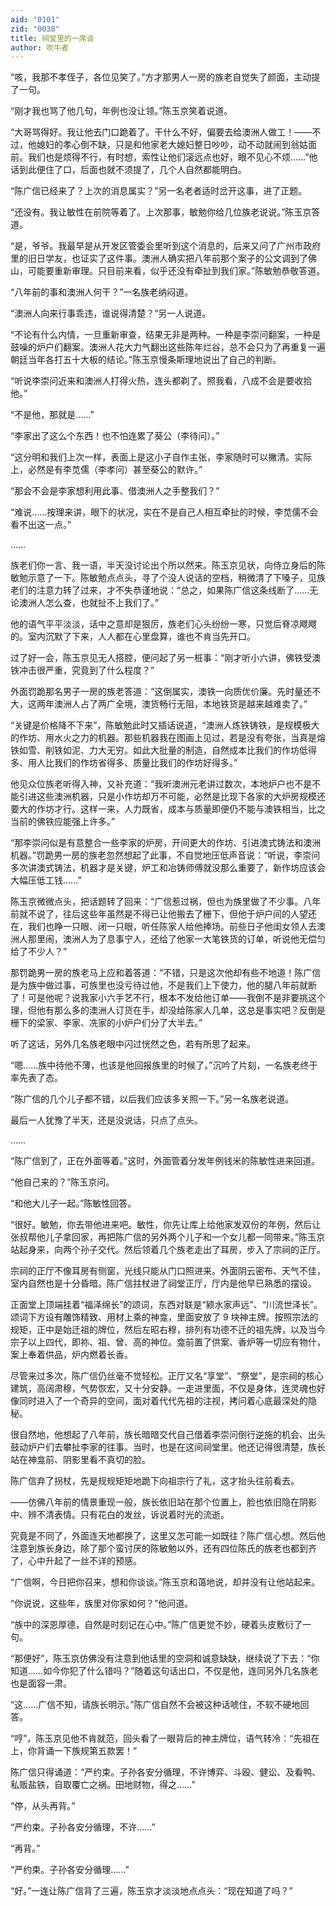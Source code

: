```yaml
---
aid: "0101"
zid: "0038"
title: 祠堂里的一席谈
author: 吹牛者
---
```


“咳，我那不孝侄子，各位见笑了。”方才那男人一房的族老自觉失了颜面，主动提了一句。



“刚才我也骂了他几句，年例也没让领。”陈玉京笑着说道。



“大哥骂得好。我让他去门口跪着了。干什么不好，偏要去给澳洲人做工！——不过，他媳妇的孝心倒不缺，只是和他家老大媳妇整日吵吵，动不动就闹到翁姑面前。我们也是烦得不行，有时想，索性让他们滚远点也好，眼不见心不烦……”他话到此便住了口，后面也就不须提了，几个人自然都能明白。



“陈广信已经来了？上次的消息属实？”另一名老者适时岔开这事，进了正题。



“还没有。我让敏性在前院等着了。上次那事，敏勉你给几位族老说说。”陈玉京答道。



“是，爷爷。我最早是从开发区管委会里听到这个消息的，后来又问了广州市政府里的旧日学友，也证实了这件事。澳洲人确实把八年前那个案子的公文调到了佛山，可能要重新审理。只目前来看，似乎还没有牵扯到我们家。”陈敏勉恭敬答道。



“八年前的事和澳洲人何干？”一名族老纳闷道。



“澳洲人向来行事乖违，谁说得清楚？”另一人说道。



“不论有什么内情，一旦重新审查，结果无非是两种。一种是李崇问翻案，一种是鼓噪的炉户们翻案。澳洲人花大力气翻出这些陈年烂谷，总不会只为了再重复一遍朝廷当年各打五十大板的结论。”陈玉京慢条斯理地说出了自己的判断。



“听说李崇问近来和澳洲人打得火热，连头都剃了。照我看，八成不会是要收拾他。”



“不是他，那就是……”



“李家出了这么个东西！也不怕连累了葵公（李待问）。”



“这分明和我们上次一样，表面上是这小子自作主张，李家随时可以撇清。实际上，必然是有李苋儒（李孝问）甚至葵公的默许。”



“那会不会是李家想利用此事、借澳洲人之手整我们？”



“难说……按理来讲，眼下的状况，实在不是自己人相互牵扯的时候，李苋儒不会看不出这一点。”



……



族老们你一言、我一语，半天没讨论出个所以然来。陈玉京见状，向侍立身后的陈敏勉示意了一下。陈敏勉点点头，寻了个没人说话的空档，稍微清了下嗓子，见族老们的注意力转了过来，才不失恭谨地说：“总之，如果陈广信这条线断了……无论澳洲人怎么查，也就扯不上我们了。”



他的语气平平淡淡，话中之意却是狠厉，族老们心头纷纷一寒，只觉后脊凉飕飕的。室内沉默了下来，人人都在心里盘算，谁也不肯当先开口。



过了好一会，陈玉京见无人搭腔，便问起了另一桩事：“刚才听小六讲，佛铁受澳铁冲击很严重，究竟到了什么程度？”



外面罚跪那名男子一房的族老答道：“这倒属实，澳铁一向质优价廉。先时量还不大，这两年澳洲人占了两广全境，澳货畅行无阻，本地铁货是越来越难卖了。”



“关键是价格降不下来”，陈敏勉此时又插话说道，“澳洲人炼铁铸铁，是规模极大的作坊、用水火之力的机器。那些机器我在图画上见过，若是没有夸张，当真是熔铁如雪、削铁如泥、力大无穷。如此大批量的制造，自然成本比我们的作坊低得多、用人比我们的作坊省得多、质量比我们的作坊好得多。”



他见众位族老听得入神，又补充道：“我听澳洲元老讲过数次，本地炉户也不是不能引进这些澳洲机器，只是小作坊却万不可能，必然是比现下各家的大炉房规模还要大的作坊才行。这样一来，人力既省，成本与质量即便仍不能与澳铁相当，比之当前的佛铁应能强上许多。”



“那李崇问似是有意整合一些李家的炉房，开间更大的作坊、引进澳式铸法和澳洲机器。”罚跪男一房的族老忽然想起了此事，不自觉地压低声音说：“听说，李崇问多次讲澳式铸法，机器才是关键，炉工和冶铸师傅就没那么重要了，新作坊应该会大幅压低工钱……”



陈玉京微微点头，把话题转了回来：“广信惹过祸，但也为族里做了不少事。八年前就不说了，往后这些年虽然是不得已让他搬去了栅下，但他于炉户间的人望还在，我们也睁一只眼、闭一只眼，听任陈家人给他捧场。前些日子他闺女领人去澳洲人那里闹，澳洲人为了息事宁人，还给了他家一大笔铁货的订单，听说他无偿匀给了不少人？”



那罚跪男一房的族老马上应和着答道：“不错，只是这次他却有些不地道！陈广信是为族中做过事，可族里也没亏待过他，不是我们上下使力，他的腿八年前就断了！可是他呢？说我家小六手艺不行，根本不发给他订单——我倒不是非要挑这个理，但他有那么多的澳洲人订货在手，却没给陈家人几单，这总是事实吧？反倒是栅下的梁家、李家、冼家的小炉户们分了大半去。”



听了这话，另外几名族老眼中闪过恍然之色，若有所思了起来。



“嗯……族中待他不薄，也该是他回报族里的时候了。”沉吟了片刻，一名族老终于率先表了态。



“陈广信的几个儿子都不错，以后我们应该多关照一下。”另一名族老说道。



最后一人犹豫了半天，还是没说话，只点了点头。



……

“陈广信到了，正在外面等着。”这时，外面管着分发年例钱米的陈敏性进来回道。



“他自己来的？”陈玉京问。



“和他大儿子一起。”陈敏性回答。



“很好。敏勉，你去带他进来吧。敏性，你先让库上给他家发双份的年例，然后让张叔帮他儿子拿回家，再把陈广信的另外两个儿子和一个女儿都一同带来。”陈玉京站起身来，向两个孙子交代。然后领着几个族老走出了耳房，步入了宗祠的正厅。



宗祠的正厅不像耳房有侧窗，光线只能从门口照进来。外面阴云密布、天气不佳，室内自然也是十分昏暗。陈广信拄杖进了祠堂正厅，厅内是他早已熟悉的摆设。



正面堂上顶端挂着“福泽绵长”的颂词，东西对联是“颍水家声远”、“川流世泽长”。颂词下方设有雕饰精致、用材上乘的神龛，里面安放了 9 块神主牌。按照宗法的规矩，正中是始迁祖的牌位，然后左昭右穆，排列有功德不迁的祖先牌，以及当今宗子以上四代，即祢、祖、曾、高的神位。龛前置了供案、香炉等一切应有物什，案上奉着供品，炉内燃着长香。



尽管来过多次，陈广信仍丝毫不觉轻松。正厅又名“享堂”、“祭堂”，是宗祠的核心建筑，高阔肃穆，气势恢宏，又十分安静。一走进里面，不仅是身体，连灵魂也好像同时进入了一个奇异的空间，面对着代代先祖的注视，拷问着心底最深处的隐秘。



很自然地，他想起了八年前，族长暗暗交代自己借着李崇问倒行逆施的机会、出头鼓动炉户们去攀扯李家的往事。当时，也是在这间祠堂里。他还记得很清楚，族长站在神龛前、阴影里看不真切的脸。



陈广信弃了拐杖，先是规规矩矩地跪下向祖宗行了礼，这才抬头往前看去。



——仿佛八年前的情景重现一般，族长依旧站在那个位置上，脸也依旧隐在阴影中、辨不清表情。只有花白的发丝，诉说着时光的流逝。



究竟是不同了，外面连天地都换了，这里又怎可能一如既往？陈广信心想。然后他注意到族长身边，除了那个蛮讨厌的陈敏勉以外，还有四位陈氏的族老也都到齐了，心中升起了一丝不详的预感。



“广信啊，今日把你召来，想和你谈谈。”陈玉京和蔼地说，却并没有让他站起来。



“你说说，这些年，族里对你家如何？”他问道。



“族中的深恩厚德，自然是时刻记在心中。”陈广信更觉不妙，硬着头皮敷衍了一句。



“那便好”，陈玉京仿佛没有注意到他话里的空洞和诚意缺缺，继续说了下去：“你知道……如今你犯了什么错吗？”随着这句话出口，不仅是他，连同另外几名族老也是面容一肃。



“这……广信不知，请族长明示。”陈广信自然不会被这种话唬住，不软不硬地回答。



“哼”，陈玉京见他不肯就范，回头看了一眼背后的神主牌位，语气转冷：“先祖在上，你背诵一下族规第五款罢！”



陈广信只得诵道：“严约束。子孙各安分循理，不许博弈、斗殴、健讼、及看鸭、私贩盐铁，自取覆亡之祸。田地财物，得之……”



“停，从头再背。”



“严约束。子孙各安分循理，不许……”



“再背。”



“严约束。子孙各安分循理……”



“好。”一连让陈广信背了三遍，陈玉京才淡淡地点点头：“现在知道了吗？”


